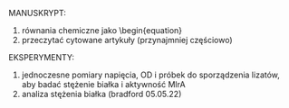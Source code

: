 MANUSKRYPT:
1. równania chemiczne jako \begin{equation}
2. przeczytać cytowane artykuły (przynajmniej częściowo)

EKSPERYMENTY:
1. jednoczesne pomiary napięcia, OD i próbek do sporządzenia 
lizatów, aby badać stężenie białka i aktywność MlrA
2. analiza stężenia białka (bradford 05.05.22)